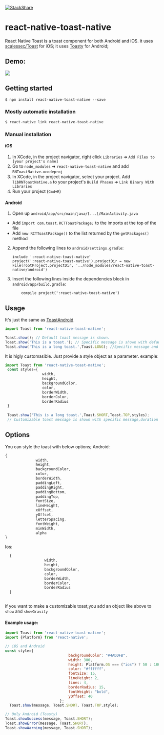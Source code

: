   [![StackShare](https://img.shields.io/badge/tech-stack-0690fa.svg?style=flat)](https://stackshare.io/onemolegames/onemolegames)

# react-native-toast-native
  React Native Toast is a toast component for both Android and iOS.
  it uses [scalessec/Toast](https://github.com/scalessec/Toast) for iOS;
  it uses [Toasty](https://github.com/GrenderG/Toasty) for Android;

     
## Demo:
  ![](test.gif)

## Getting started

`$ npm install react-native-toast-native --save`

### Mostly automatic installation

`$ react-native link react-native-toast-native`

### Manual installation


#### iOS

1. In XCode, in the project navigator, right click `Libraries` ➜ `Add Files to [your project's name]`
2. Go to `node_modules` ➜ `react-native-toast-native` and add `RNToastNative.xcodeproj`
3. In XCode, in the project navigator, select your project. Add `libRNToastNative.a` to your project's `Build Phases` ➜ `Link Binary With Libraries`
4. Run your project (`Cmd+R`)

#### Android

1. Open up `android/app/src/main/java/[...]/MainActivity.java`
  - Add `import com.toast.RCTToastPackage;` to the imports at the top of the file
  - Add `new RCTToastPackage()` to the list returned by the `getPackages()` method
2. Append the following lines to `android/settings.gradle`:
  	```
  	include ':react-native-toast-native'
    project(':react-native-toast-native').projectDir = new File(rootProject.projectDir, '../node_modules/react-native-toast-native/android')
  	```
3. Insert the following lines inside the dependencies block in `android/app/build.gradle`:
  	```
        compile project(':react-native-toast-native')
  	```

  ## Usage
  
  It's just the same as [ToastAndroid](http://facebook.github.io/react-native/docs/toastandroid.html)
  
  ```javascript
  import Toast from 'react-native-toast-native';
  
  Toast.show(); // Default toast message is shown.
  Toast.show('This is a toast.'); // Specific message is shown with default duration("SHORT") and poistion("TOP") and styles.
  Toast.show('This is a long toast.',Toast.LONG); //Specific message and duration are shown with default position and styles.
  ```
  It is higly customasible. Just provide a style object as a parameter.
  example:
   ```javascript
  import Toast from 'react-native-toast-native';
    const styles={
                    width,
                    height,
                    backgroundColor,
                    color,
                    borderWidth,
                    borderColor,
                    borderRadius
    }
    
    Toast.show('This is a long toast.',Toast.SHORT,Toast.TOP,styles); 
    // Customizable toast message is shown with specific message,duration and position.
  ```
   
    
  ## Options
 You can style the toast with below options;
  Android:
  ```javascript
  {
                width,
                height,
                backgroundColor,
                color,
                borderWidth,
                paddingLeft,
                paddingRight,
                paddingBottom,
                paddingTop,
                fontSize,
                lineHeight,
                xOffset,
                yOffset,
                letterSpacing,
                fontWeight,
                minWidth,
                alpha
  }
  ```
  Ios:
  ```javascript
    {
                    width,
                    height,
                    backgroundColor,
                    color,
                    borderWidth,
                    borderColor,
                    borderRadius
    }
    
```
    
  
  if you want to make a customizable toast,you add an object like above to `show` and `showGravity`
  
  #### Example usage:
  
  ```javascript
  import Toast from 'react-native-toast-native';
  import {Platform} from 'react-native';

  // iOS and Android
  const style={
                               backgroundColor: "#4ADDFB",
                               width: 300,
                               height: Platform.OS === ("ios") ? 50 : 100,
                               color: "#ffffff",
                               fontSize: 15,
                               lineHeight: 2,
                               lines: 4,
                               borderRadius: 15,
                               fontWeight: "bold",
                               yOffset: 40
                           };
    Toast.show(message, Toast.SHORT, Toast.TOP,style);

  // Only Android (Toasty)
  Toast.showSuccess(message, Toast.SHORT);
  Toast.showError(message, Toast.SHORT);
  Toast.showWarning(message, Toast.SHORT);
 
  ```

